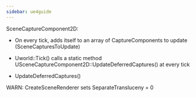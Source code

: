 ```yaml
---
sidebar: ue4guide
---
```

SceneCaptureComponent2D:

- On every tick, adds itself to an array of CaptureComponents to update (SceneCapturesToUpdate)

- Uworld::Tick() calls a static method USceneCaptureComponent2D::UpdateDeferredCaptures() at every tick

- UpdateDeferredCaptures()

WARN: CreateSceneRenderer sets SeparateTransluceny = 0
